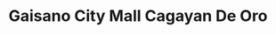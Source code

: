 ---
title: "Gaisano City Mall Cagayan De Oro"
url: /cagayan-de-oro/gaisano-city-mall-cagayan-de-oro/
shop: Einkaufszentrum
---